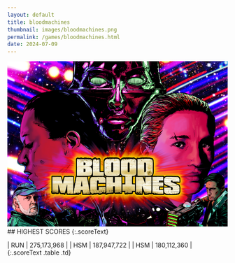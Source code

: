 ```yaml
---
layout: default
title: bloodmachines
thumbnail: images/bloodmachines.png
permalink: /games/bloodmachines.html
date: 2024-07-09
---
```


<img src="../images/bloodmachines.png" class="gameThumbnail img-fluid mx-auto align-middle">
## HIGHEST SCORES
{:.scoreText}

| RUN | 275,173,968 | 
| HSM | 187,947,722 | 
| HSM | 180,112,360 | 
{:.scoreText .table .td}
